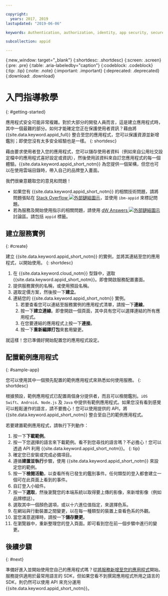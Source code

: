 ```yaml
---

copyright:
  years: 2017, 2019
lastupdated: "2019-06-06"

keywords: Authentication, authorization, identity, app security, secure, development,

subcollection: appid

---
```


{:new_window: target="_blank"}
{:shortdesc: .shortdesc}
{:screen: .screen}
{:pre: .pre}
{:table: .aria-labeledby="caption"}
{:codeblock: .codeblock}
{:tip: .tip}
{:note: .note}
{:important: .important}
{:deprecated: .deprecated}
{:download: .download}

# 入門指導教學
{: #getting-started}

應用程式安全可能非常複雜。對於大部分的開發人員而言，這是建立應用程式時，其中一個最難的部分。如何才能確定您正在保護使用者資訊？藉由將 {{site.data.keyword.appid_full}} 整合至您的應用程式，您可以保護資源並新增鑑別；即使您沒有太多安全經驗也是一樣。
{: shortdesc}

藉由要求使用者登入您的應用程式，您可以儲存使用者資料（例如來自公用社交設定檔中的應用程式喜好設定或資訊），然後使用該資料來自訂您應用程式的每一個體驗。{{site.data.keyword.appid_short_notm}} 為您提供一個架構，但您也可以在使用雲端目錄時，帶入自己的品牌登入畫面。

我們很樂意聽取您的意見和問題！
* 如果您有 {{site.data.keyword.appid_short_notm}} 的相關技術問題，請將問題張貼在 <a href="https://stackoverflow.com" target="_blank">Stack Overflow <img src="../../icons/launch-glyph.svg" alt="外部鏈結圖示"></a>，並使用 `ibm-appid` 來標記問題。
* 若為服務及開始使用指示的相關問題，請使用 <a href="https://developer.ibm.com" target="_blank">dW Answers <img src="../../icons/launch-glyph.svg" alt="外部鏈結圖示"></a> 討論區。請包括 `appid` 標籤。

## 建立服務實例
{: #create}

建立 {{site.data.keyword.appid_short_notm}} 的實例，並將其連結至您的應用程式，以開始使用。
{: shortdesc}

1. 在 {{site.data.keyword.cloud_notm}} 型錄中，選取 {{site.data.keyword.appid_short_notm}}。即會開啟服務配置畫面。
2. 提供服務實例的名稱，或使用預設名稱。
3. 選取定價方案，然後按一下**建立**。
4. 連結您的 {{site.data.keyword.appid_short_notm}} 實例。
    1. 若要查看您可以連結至服務實例的應用程式清單，請按一下**連線**。
    2. 按一下**建立連線**。即會開啟一個頁面，其中具有您可以選擇連結的所有應用程式。
    3. 在您要連結的應用程式上按一下**連接**。
    4. 按一下**重新編譯打包**來套用變更。

就這樣！您已準備好開始配置您的應用程式設定。

## 配置範例應用程式
{: #sample-app}

您可以使用其中一個預先配置的範例應用程式來熟悉如何使用服務。
{: shortdesc}

根據預設，範例應用程式已配置兩個身分提供者，而且可以檢閱鑑別。`iOS Swift`、`Android`、`Node.js` 及 `Java` 中提供有範例應用程式。如果您沒有看到感覺可以輕鬆運作的語言，請不要擔心！您可以使用提供的 API，將 {{site.data.keyword.appid_short_notm}} 整合至自己的範例應用程式。

若要建置範例應用程式，請執行下列動作：

1. 按一下**下載範例**。
2. 按一下您選擇的語言來下載範例。看不到您尋找的語言嗎？不必擔心！您可以透過 API 利用 {{site.data.keyword.appid_short_notm}}。
  {: tip}
3. 確定您已安裝或完成必備項目。
4. 遵循**建置並執行**步驟，使用 {{site.data.keyword.appid_short_notm}} 來設定您的範例。
5. 按一下**檢閱活動**，以查看所有已發生的鑑別事件。任何類型的登入都會建立一個可在此頁面上看到的事件。
6. 自訂登入小組件。
  1. 按一下**選取**，然後瀏覽您的本端系統以取得要上傳的影像，來新增影像（例如品牌標誌）。
  2. 選取其中一個顏色選項，或以十六進位值指定，來選擇色系。
  3. 在網站與行動裝置之間變更，以在每一種類型的裝置上查看色系的外觀。
  4. 當您滿意選擇時，請按一下**儲存變更**。
7. 在瀏覽器中，重新整理您的登入頁面。即可看到您在前一個步驟中進行的變更。


## 後續步驟
{: #next}

準備好進入並開始使用您自己的應用程式嗎？從[將服務新增至您的應用程式](/docs/services/appid?topic=appid-web-apps#web-apps)開始。服務提供適用於最常用語言的 SDK，但如果您看不到撰寫應用程式所用之語言的 SDK，則仍然可以使用 API 來充分運用 {{site.data.keyword.appid_short_notm}}。
